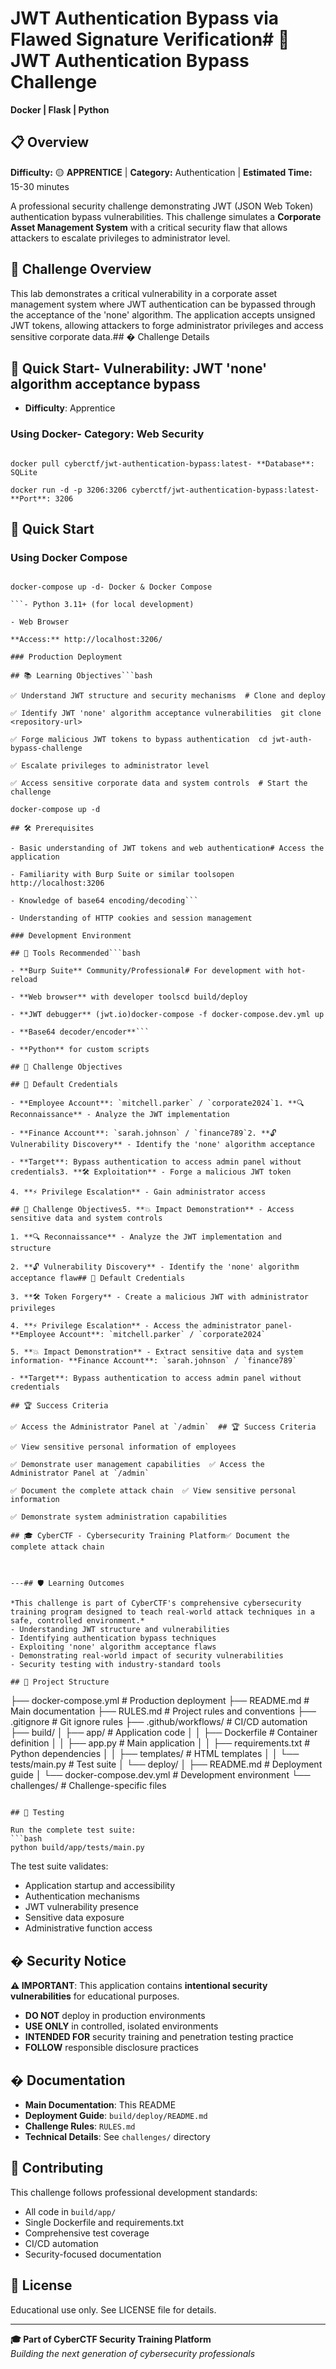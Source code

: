 # JWT Authentication Bypass via Flawed Signature Verification# 🔐 JWT Authentication Bypass Challenge

**Docker | Flask | Python**

## 📋 Overview

**Difficulty:** 🟡 **APPRENTICE** | **Category:** Authentication | **Estimated Time:** 15-30 minutes

A professional security challenge demonstrating JWT (JSON Web Token) authentication bypass vulnerabilities. This challenge simulates a **Corporate Asset Management System** with a critical security flaw that allows attackers to escalate privileges to administrator level.

## 🎯 Challenge Overview

This lab demonstrates a critical vulnerability in a corporate asset management system where JWT authentication can be bypassed through the acceptance of the 'none' algorithm. The application accepts unsigned JWT tokens, allowing attackers to forge administrator privileges and access sensitive corporate data.## � Challenge Details



## 🚀 Quick Start- **Vulnerability**: JWT 'none' algorithm acceptance bypass

- **Difficulty**: Apprentice  

### Using Docker- **Category**: Web Security

```bash- **Framework**: Flask + Python 3.11

docker pull cyberctf/jwt-authentication-bypass:latest- **Database**: SQLite

docker run -d -p 3206:3206 cyberctf/jwt-authentication-bypass:latest- **Port**: 3206

```

## 🚀 Quick Start

### Using Docker Compose

```bash### Prerequisites

docker-compose up -d- Docker & Docker Compose

```- Python 3.11+ (for local development)

- Web Browser

**Access:** http://localhost:3206/

### Production Deployment

## 📚 Learning Objectives```bash

✅ Understand JWT structure and security mechanisms  # Clone and deploy

✅ Identify JWT 'none' algorithm acceptance vulnerabilities  git clone <repository-url>

✅ Forge malicious JWT tokens to bypass authentication  cd jwt-auth-bypass-challenge

✅ Escalate privileges to administrator level  

✅ Access sensitive corporate data and system controls  # Start the challenge

docker-compose up -d

## 🛠️ Prerequisites

- Basic understanding of JWT tokens and web authentication# Access the application

- Familiarity with Burp Suite or similar toolsopen http://localhost:3206

- Knowledge of base64 encoding/decoding```

- Understanding of HTTP cookies and session management

### Development Environment

## 🔧 Tools Recommended```bash

- **Burp Suite** Community/Professional# For development with hot-reload

- **Web browser** with developer toolscd build/deploy

- **JWT debugger** (jwt.io)docker-compose -f docker-compose.dev.yml up

- **Base64 decoder/encoder**```

- **Python** for custom scripts

## 🎯 Challenge Objectives

## 🔐 Default Credentials

- **Employee Account**: `mitchell.parker` / `corporate2024`1. **🔍 Reconnaissance** - Analyze the JWT implementation

- **Finance Account**: `sarah.johnson` / `finance789`2. **🔓 Vulnerability Discovery** - Identify the 'none' algorithm acceptance

- **Target**: Bypass authentication to access admin panel without credentials3. **🛠️ Exploitation** - Forge a malicious JWT token

4. **⚡ Privilege Escalation** - Gain administrator access

## 🎯 Challenge Objectives5. **💥 Impact Demonstration** - Access sensitive data and system controls

1. **🔍 Reconnaissance** - Analyze the JWT implementation and structure

2. **🔓 Vulnerability Discovery** - Identify the 'none' algorithm acceptance flaw## 🔐 Default Credentials

3. **🛠️ Token Forgery** - Create a malicious JWT with administrator privileges

4. **⚡ Privilege Escalation** - Access the administrator panel- **Employee Account**: `mitchell.parker` / `corporate2024`

5. **💥 Impact Demonstration** - Extract sensitive data and system information- **Finance Account**: `sarah.johnson` / `finance789`  

- **Target**: Bypass authentication to access admin panel without credentials

## 🏆 Success Criteria

✅ Access the Administrator Panel at `/admin`  ## 🏆 Success Criteria

✅ View sensitive personal information of employees  

✅ Demonstrate user management capabilities  ✅ Access the Administrator Panel at `/admin`  

✅ Document the complete attack chain  ✅ View sensitive personal information  

✅ Demonstrate system administration capabilities  

## 🎓 CyberCTF - Cybersecurity Training Platform✅ Document the complete attack chain  



---## 🛡️ Learning Outcomes

*This challenge is part of CyberCTF's comprehensive cybersecurity training program designed to teach real-world attack techniques in a safe, controlled environment.*
- Understanding JWT structure and vulnerabilities
- Identifying authentication bypass techniques
- Exploiting 'none' algorithm acceptance flaws
- Demonstrating real-world impact of security vulnerabilities
- Security testing with industry-standard tools

## 📁 Project Structure

```
├── docker-compose.yml              # Production deployment
├── README.md                       # Main documentation
├── RULES.md                        # Project rules and conventions
├── .gitignore                      # Git ignore rules
├── .github/workflows/              # CI/CD automation
├── build/
│   ├── app/                        # Application code
│   │   ├── Dockerfile              # Container definition
│   │   ├── app.py                  # Main application
│   │   ├── requirements.txt        # Python dependencies
│   │   ├── templates/              # HTML templates
│   │   └── tests/main.py           # Test suite
│   └── deploy/
│       ├── README.md               # Deployment guide
│       └── docker-compose.dev.yml # Development environment
└── challenges/                     # Challenge-specific files
```

## 🧪 Testing

Run the complete test suite:
```bash
python build/app/tests/main.py
```

The test suite validates:
- Application startup and accessibility
- Authentication mechanisms
- JWT vulnerability presence
- Sensitive data exposure
- Administrative function access

## �️ Security Notice

**⚠️ IMPORTANT**: This application contains **intentional security vulnerabilities** for educational purposes. 

- **DO NOT** deploy in production environments
- **USE ONLY** in controlled, isolated environments
- **INTENDED FOR** security training and penetration testing practice
- **FOLLOW** responsible disclosure practices

## � Documentation

- **Main Documentation**: This README
- **Deployment Guide**: `build/deploy/README.md`
- **Challenge Rules**: `RULES.md`
- **Technical Details**: See `challenges/` directory

## 🤝 Contributing

This challenge follows professional development standards:
- All code in `build/app/`
- Single Dockerfile and requirements.txt
- Comprehensive test coverage
- CI/CD automation
- Security-focused documentation

## 📄 License

Educational use only. See LICENSE file for details.

---

**🎓 Part of CyberCTF Security Training Platform**  
*Building the next generation of cybersecurity professionals*
